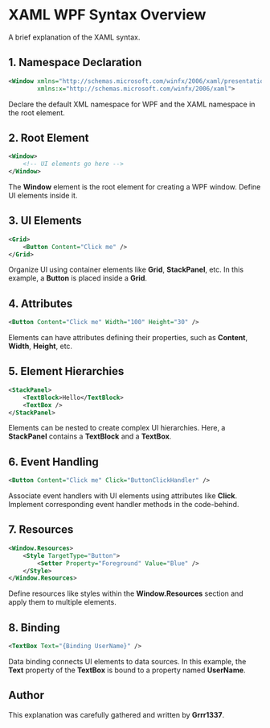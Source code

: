 # XAML WPF Syntax Overview

A brief explanation of the XAML syntax.

## 1. Namespace Declaration

```xml
<Window xmlns="http://schemas.microsoft.com/winfx/2006/xaml/presentation"
        xmlns:x="http://schemas.microsoft.com/winfx/2006/xaml">
```
Declare the default XML namespace for WPF and the XAML namespace in the root element.

## 2. Root Element

```xml
<Window>
    <!-- UI elements go here -->
</Window>
```

The **Window** element is the root element for creating a WPF window. Define UI elements inside it.

## 3. UI Elements
```xml
<Grid>
    <Button Content="Click me" />
</Grid>
```

Organize UI using container elements like **Grid**, **StackPanel**, etc. In this example, a **Button** is placed inside a **Grid**.

## 4. Attributes
```xml
<Button Content="Click me" Width="100" Height="30" />
```
Elements can have attributes defining their properties, such as **Content**, **Width**, **Height**, etc.

## 5. Element Hierarchies
```xml
<StackPanel>
    <TextBlock>Hello</TextBlock>
    <TextBox />
</StackPanel>
```

Elements can be nested to create complex UI hierarchies. Here, a **StackPanel** contains a **TextBlock** and a **TextBox**.

## 6. Event Handling
```xml
<Button Content="Click me" Click="ButtonClickHandler" />
```

Associate event handlers with UI elements using attributes like **Click**. Implement corresponding event handler methods in the code-behind.

## 7. Resources

```xml
<Window.Resources>
    <Style TargetType="Button">
        <Setter Property="Foreground" Value="Blue" />
    </Style>
</Window.Resources>
```
Define resources like styles within the **Window.Resources** section and apply them to multiple elements.

## 8. Binding

```xml
<TextBox Text="{Binding UserName}" />
```

Data binding connects UI elements to data sources. In this example, the **Text** property of the **TextBox** is bound to a property named **UserName**.

## Author

This explanation was carefully gathered and written by **Grrr1337**.
